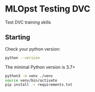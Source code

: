 # MLOpst Testing DVC
Test DVC training skills

## Starting

Check your python version:
```bash
python --version
```
The minimal Python version is 3.7+  

```bash
python3 -m venv ./venv
source venv/bin/activate
pip install -r requirements.txt
```